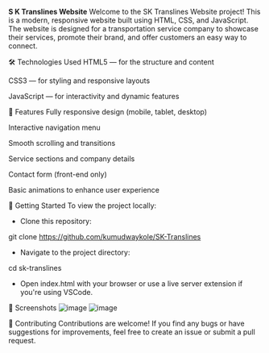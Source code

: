 **S K Translines Website**
Welcome to the SK Translines Website project!
This is a modern, responsive website built using HTML, CSS, and JavaScript.
The website is designed for a transportation service company to showcase their services, promote their brand, and offer customers an easy way to connect.

🛠️ Technologies Used
HTML5 — for the structure and content

CSS3 — for styling and responsive layouts

JavaScript — for interactivity and dynamic features

🌟 Features
Fully responsive design (mobile, tablet, desktop)

Interactive navigation menu

Smooth scrolling and transitions

Service sections and company details

Contact form (front-end only)

Basic animations to enhance user experience

🚀 Getting Started
To view the project locally:

- Clone this repository:

git clone https://github.com/kumudwaykole/SK-Translines


- Navigate to the project directory:

cd sk-translines


- Open index.html with your browser or use a live server extension if you're using VSCode.

📸 Screenshots
![image](https://github.com/user-attachments/assets/325cf9c7-5792-4751-8981-8de261187047)
![image](https://github.com/user-attachments/assets/010fa659-7d75-48a8-b551-9b2a4b6c51da)


🤝 Contributing
Contributions are welcome!
If you find any bugs or have suggestions for improvements, feel free to create an issue or submit a pull request.

